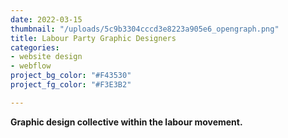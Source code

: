 ```yaml
---
date: 2022-03-15
thumbnail: "/uploads/5c9b3304cccd3e8223a905e6_opengraph.png"
title: Labour Party Graphic Designers
categories:
- website design
- webflow
project_bg_color: "#F43530"
project_fg_color: "#F3E3B2"

---
```

**Graphic design collective within the labour movement.**